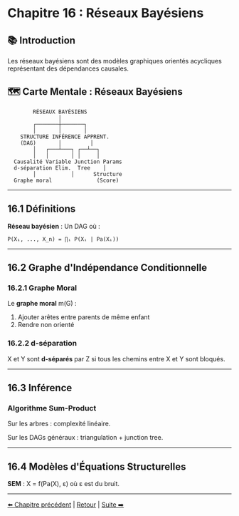 # Chapitre 16 : Réseaux Bayésiens

## 📚 Introduction

Les réseaux bayésiens sont des modèles graphiques orientés acycliques représentant des dépendances causales.

## 🗺️ Carte Mentale : Réseaux Bayésiens

```
        RÉSEAUX BAYÉSIENS
                │
        ┌───────┼───────┐
        │       │       │
    STRUCTURE INFÉRENCE APPRENT.
    (DAG)       │         │
        │   ┌───┴───┐ ┌──┴──┐
        │   │       │ │     │
  Causalité Variable Junction Params
  d-séparation Elim.  Tree    │
        │           │      Structure
  Graphe moral              (Score)
```

---

## 16.1 Définitions

**Réseau bayésien** : Un DAG où :
```
P(X₁, ..., X_n) = ∏ᵢ P(Xᵢ | Pa(Xᵢ))
```

---

## 16.2 Graphe d'Indépendance Conditionnelle

### 16.2.1 Graphe Moral

Le **graphe moral** m(G) :
1. Ajouter arêtes entre parents de même enfant
2. Rendre non orienté

### 16.2.2 d-séparation

X et Y sont **d-séparés** par Z si tous les chemins entre X et Y sont bloqués.

---

## 16.3 Inférence

### Algorithme Sum-Product

Sur les arbres : complexité linéaire.

Sur les DAGs généraux : triangulation + junction tree.

---

## 16.4 Modèles d'Équations Structurelles

**SEM** : X = f(Pa(X), ε) où ε est du bruit.

---

[⬅️ Chapitre précédent](./chapitre-15-inference-mrf.md) | [Retour](../README.md) | [Suite ➡️](./chapitre-17-variables-latentes.md)


